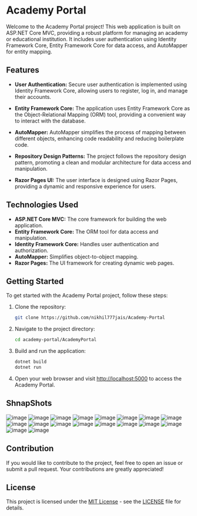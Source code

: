 # Academy Portal

Welcome to the Academy Portal project! This web application is built on ASP.NET Core MVC, providing a robust platform for managing an academy or educational institution. It includes user authentication using Identity Framework Core, Entity Framework Core for data access, and AutoMapper for entity mapping.

## Features

- **User Authentication:** Secure user authentication is implemented using Identity Framework Core, allowing users to register, log in, and manage their accounts.

- **Entity Framework Core:** The application uses Entity Framework Core as the Object-Relational Mapping (ORM) tool, providing a convenient way to interact with the database.

- **AutoMapper:** AutoMapper simplifies the process of mapping between different objects, enhancing code readability and reducing boilerplate code.

- **Repository Design Patterns:** The project follows the repository design pattern, promoting a clean and modular architecture for data access and manipulation.

- **Razor Pages UI:** The user interface is designed using Razor Pages, providing a dynamic and responsive experience for users.

## Technologies Used

- **ASP.NET Core MVC:** The core framework for building the web application.
- **Entity Framework Core:** The ORM tool for data access and manipulation.
- **Identity Framework Core:** Handles user authentication and authorization.
- **AutoMapper:** Simplifies object-to-object mapping.
- **Razor Pages:** The UI framework for creating dynamic web pages.

## Getting Started

To get started with the Academy Portal project, follow these steps:

1. Clone the repository:

    ```bash
    git clone https://github.com/nikhil777jais/Academy-Portal
    ```

2. Navigate to the project directory:

    ```bash
    cd academy-portal/AcademyPortal
    ```

3. Build and run the application:

    ```bash
    dotnet build
    dotnet run
    ```

4. Open your web browser and visit [http://localhost:5000](http://localhost:5000) to access the Academy Portal.

## ShnapShots
![image](https://github.com/nikhil777jais/Academy-Portal/assets/65783411/f259c2c5-ddf9-4cf9-b034-5bce7a596c01)
![image](https://github.com/nikhil777jais/Academy-Portal/assets/65783411/cf82d250-10f5-4346-a0c2-cb81e465e3a6)
![image](https://github.com/nikhil777jais/Academy-Portal/assets/65783411/a74b767a-16fb-454b-bf7b-3927eff279e8)
![image](https://github.com/nikhil777jais/Academy-Portal/assets/65783411/ccc5334a-40b6-4c34-a8b4-8e928d860ffa)
![image](https://github.com/nikhil777jais/Academy-Portal/assets/65783411/aa738859-675e-4ed3-a42c-8adccebeed65)
![image](https://github.com/nikhil777jais/Academy-Portal/assets/65783411/14622622-70d8-4fd7-8531-7c66fbe82409)
![image](https://github.com/nikhil777jais/Academy-Portal/assets/65783411/c9006286-0074-476a-90c4-b470b4d2399b)
![image](https://github.com/nikhil777jais/Academy-Portal/assets/65783411/620406ad-c085-4023-bf7b-d82502624c58)
![image](https://github.com/nikhil777jais/Academy-Portal/assets/65783411/bc54a121-5a3a-4624-86c3-10d01da4400e)
![image](https://github.com/nikhil777jais/Academy-Portal/assets/65783411/e1e5f646-3eeb-4189-8479-88ce6192c137)
![image](https://github.com/nikhil777jais/Academy-Portal/assets/65783411/b7f2c2b3-566f-4a4d-be0f-0d95a58c0e04)
![image](https://github.com/nikhil777jais/Academy-Portal/assets/65783411/507c7d27-0659-47ac-8c92-b38f0dc7c5b1)
![image](https://github.com/nikhil777jais/Academy-Portal/assets/65783411/15a12794-d461-4f13-b470-c60598ad378e)
![image](https://github.com/nikhil777jais/Academy-Portal/assets/65783411/a92f2774-eef1-4c7b-8b49-85ae7e410c6d)
![image](https://github.com/nikhil777jais/Academy-Portal/assets/65783411/a6b8faf0-0d2e-4600-82a3-51f604420c38)
![image](https://github.com/nikhil777jais/Academy-Portal/assets/65783411/a2d24b15-ee7b-47b6-b103-ba3b281f402c)
![image](https://github.com/nikhil777jais/Academy-Portal/assets/65783411/8cc6907e-6ae8-4b5d-b937-79b2bdbe6ba7)
![image](https://github.com/nikhil777jais/Academy-Portal/assets/65783411/c862518d-0adc-49e0-82fb-8a0d6188012c)








## Contribution

If you would like to contribute to the project, feel free to open an issue or submit a pull request. Your contributions are greatly appreciated!

## License

This project is licensed under the [MIT License](https://opensource.org/licenses/MIT) - see the [LICENSE](LICENSE) file for details.
